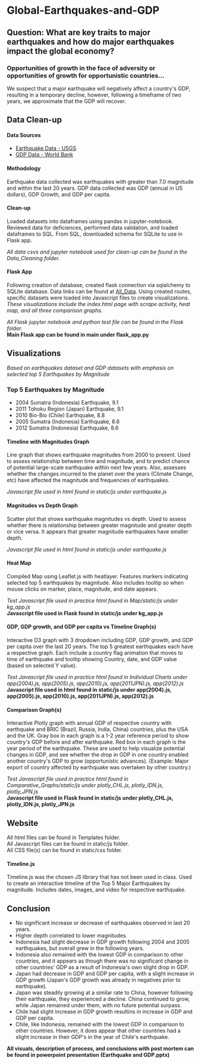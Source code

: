 # Global-Earthquakes-and-GDP
## Question: What are key traits to major earthquakes and how do major earthquakes impact the global economy?
### Opportunities of growth in the face of adversity or opportunities of growth for opportunistic countries...
We suspect that a major earthquake will negatively affect a country's GDP, resulting in a temporary decline, however, following a timeframe of two years, we approximate that the GDP will recover.

## Data Clean-up
#### Data Sources
* [Earthquake Data - USGS](https://earthquake.usgs.gov/fdsnws/event/1/)
* [GDP Data - World Bank](https://data.worldbank.org/indicator/NY.GDP.MKTP.PP.KD?end=2019&start=1991)

#### Methodology
Earthquake data collected was earthquakes with greater than 7.0 magnitude and within the last 20 years. 
GDP data collected was GDP (annual in US dollars), GDP Growth, and GDP per capita.

#### Clean-up
Loaded datasets into dataframes using pandas in jupyter-notebook. Reviewed data for deficiences, performed data validation, and loaded dataframes to SQL. 
From SQL, downloaded schema for SQLite to use in Flask app. 

*All data csvs and jupyter notebook used for clean-up can be found in the Data_Cleaning folder.*

#### Flask App
Following creation of database, created flask connection via sqlalchemy to SQLite database.
Data links can be found at [All_Data](http://127.0.0.1:5000/api/v1.0/all_data).
Using created routes, specific datasets were loaded into Javascript files to create visualizations.
*These visualizations include the index.html page with scrape activity, heat map, and all three comparison graphs.*

*All Flask jupyter notebook and python test file can be found in the Flask folder.* \
**Main Flask app can be found in main under flask_app.py**

## Visualizations
*Based on earthquakes dataset and GDP datasets with emphasis on selected top 5 Earthquakes by Magnitude*

### Top 5 Earthquakes by Magnitude
* 2004 Sumatra (Indonesia) Earthquake, 9.1
* 2011 Tohoku Region (Japan) Earthquake, 9.1
* 2010 Bio-Bio (Chile) Earthquake, 8.8
* 2005 Sumatra (Indonesia) Earthquake, 8.6
* 2012 Sumatra (Indonesia) Earthquake, 8.6

#### Timeline with Magnitudes Graph
Line graph that shows earthquake magnitudes from 2000 to present. 
Used to assess relationship between time and magnitude, and to predict chance of potential large-scale earthquake within next few years.
Also, assesses whether the changes incurred to the planet over the years (Climate Change, etc) have affected the magnitude and frequencies of earthquakes.

*Javascript file used in html found in static/js under earthquake.js*

#### Magnitudes vs Depth Graph
Scatter plot that shows earthquake magnitudes vs depth. 
Used to assess whether there is relationship between greater magnitude and greater depth or vice versa.
It appears that greater magnitude earthquakes have smaller depth. 

*Javascript file used in html found in static/js under earthquake.js*

#### Heat Map
Compiled Map using Leaflet.js with heatlayer. 
Features markers indicating selected top 5 earthquakes by magnitude. 
Also includes tooltip so when mouse clicks on marker, place, magnitude, and date appears.

*Test Javascript file used in practice html found in Map/static/js under kg_app.js* \
**Javascript file used in Flask found in static/js under kg_app.js**

#### GDP, GDP growth, and GDP per capita vs Timeline Graph(s)
Interactive D3 graph with 3 dropdown including GDP, GDP growth, and GDP per capita over the last 20 years.
The top 5 greatest earthquakes each have a respective graph.
Each include a country flag animation that moves to time of earthquake and tooltip showing Country, date, and GDP value (based on selected Y value). 

*Test Javascript file used in practice html found in Individual Charts under app(2004).js, app(2005).js, app(2010).js, app(2011JPN).js, app(2012).js* \
**Javascript file used in html found in static/js under app(2004).js, app(2005).js, app(2010).js, app(2011JPN).js, app(2012).js**

#### Comparison Graph(s)
Interactive Plotly graph with annual GDP of respective country with earthquake and BRIC (Brazil, Russia, India, China) countries, plus the USA and the UK.
Gray box in each graph is a 1-2 year reference period to show country's GDP before and after earthquake.
Red box in each graph is the year period of the earthquake. 
These are used to help visualize potential changes in GDP, and see whether the drop in GDP in one country enabled another country's GDP to grow (opportunistic advances). (Example: Major export of country affected by earthquake was overtaken by other country.)

*Test Javascript file used in practice html found in Comparative_Graphs/static/js under plotly_CHL.js, plotly_IDN.js, plotly_JPN.js* \
**Javascript file used in Flask found in static/js under plotly_CHL.js, plotly_IDN.js, plotly_JPN.js**

## Website
All html files can be found in Templates folder. \
All Javascript files can be found in static/js folder. \
All CSS file(s) can be found in static/css folder. 

#### Timeline.js
Timeline.js was the chosen JS library that has not been used in class. 
Used to create an interactive timeline of the Top 5 Major Earthquakes by magnitude. 
Includes dates, images, and video for respective earthquake.

## Conclusion
* No significant increase or decrease of earthquakes observed in last 20 years.
* Higher depth correlated to lower magnitudes.
* Indonesia had slight decrease in GDP growth following 2004 and 2005 earthquakes, but overall grew in the following years.
* Indonesia also remained with the lowest GDP in comparison to other countries, and it appears as though there was no significant change in other countries' GDP as a result of Indonesia's own slight drop in GDP.
* Japan had decrease in GDP and GDP per capita, with a slight increase in GDP growth (Japan's GDP growth was already in negatives prior to earthquake).
* Japan was steadily growing at a similar rate to China, however following their earthquake, they experienced a decline. China continued to grow, while Japan remained under them, with no future potential surpass. 
* Chile had slight increase in GDP growth resultins in increase in GDP and GDP per capita.
* Chile, like Indonesia, remained with the lowest GDP in comparison to other countries. However, it does appear that other countries had a slight increase in their GDP's in the year of Chile's earthquake.

**All visuals, description of process, and conclusions with post mortem can be found in powerpoint presentation (Earthquake and GDP.pptx)**
